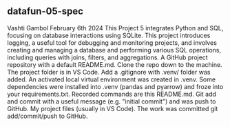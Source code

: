 ## datafun-05-spec
Vashti Gambol
February 6th 2024
This Project 5 integrates Python and SQL, focusing on database interactions using SQLite. This project introduces logging, a useful tool for debugging and monitoring projects, and involves creating and managing a database and performing various SQL operations, including queries with joins, filters, and aggregations.
A GitHub project repository with a default README.md.
Clone the repo down to the machine. 
The project folder is in VS Code.
Add a .gitignore with .venv/ folder was added. 
An activated local virtual environment was created in .venv.
Some dependencies were installed into .venv (pandas and pyarrow) and froze into your requirements.txt. 
Recorded commands are this README.md.
Git add and commit with a useful message (e.g. "initial commit") and was push to GitHub.
My project files (usually in VS Code). 
The work was committed git add/commit/push to GitHub.
